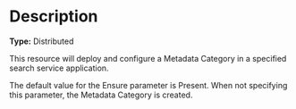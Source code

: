 # Description

**Type:** Distributed

This resource will deploy and configure a Metadata Category in a specified search
service application.

The default value for the Ensure parameter is Present. When not specifying this
parameter, the Metadata Category is created.
